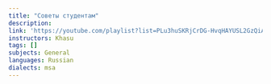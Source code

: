 ```yaml
---
title: "Советы студентам"
description:
link: 'https://youtube.com/playlist?list=PLu3huSKRjCrDG-HvqHAYUSL2GzQiAkqGY&si=iD53HwLM5vs59svJ'
instructors: Khasu
tags: []
subjects: General
languages: Russian
dialects: msa
---
```

